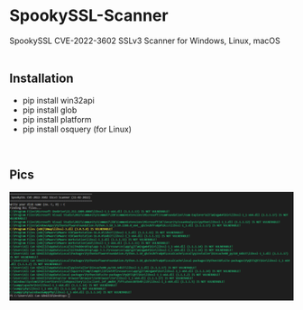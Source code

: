# SpookySSL-Scanner
SpookySSL CVE-2022-3602 SSLv3 Scanner for Windows, Linux, macOS
<br><br>
<h2>Installation</h2>
<ul>
<li>pip install win32api</li>
<li>pip install glob</li>
<li>pip install platform</li>
<li>pip install osquery (for Linux)</li>
</ul>
<br>
<h2>Pics</h2>
<img src="spooky.png" />
